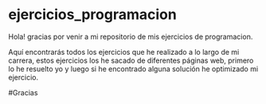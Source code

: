 # ejercicios_programacion

Hola!
gracias por venir a mi repositorio de mis ejercicios de programacion.

Aquí encontrarás todos los ejercicios que he realizado a lo largo de mi carrera, 
estos ejercicios los he sacado de diferentes páginas web, primero lo he resuelto yo y luego si he encontrado alguna solución he optimizado mi ejercicio.

#Gracias
